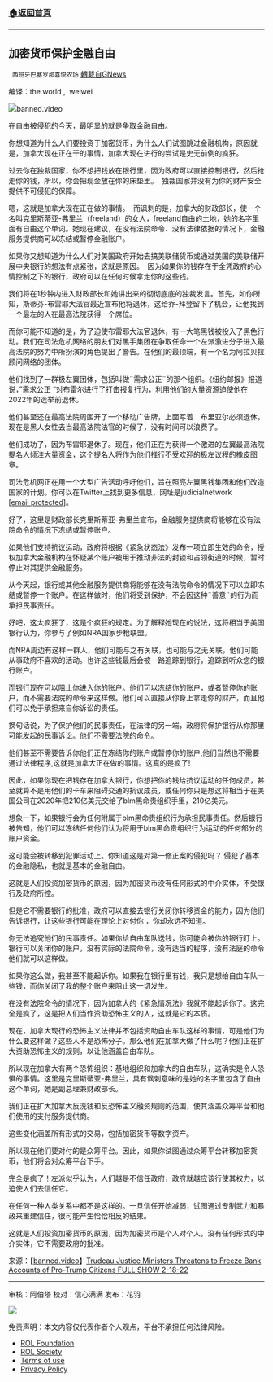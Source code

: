 ###  [:house:返回首頁](https://github.com/ourhimalayas/txt)
---


## 加密货币保护金融自由
` 西班牙巴塞罗那喜悦农场` [轉載自GNews](https://gnews.org/zh-hans/2177266/)

编译：the world ,  weiwei

![](https://assets.gnews.org/wp-content/uploads/2022/03/image-1832-edited.png)banned.video

在自由被侵犯的今天，最明显的就是争取金融自由。

你想知道为什么人们要投资于加密货币，为什么人们试图跳过金融机构，原因就是，加拿大现在正在干的事情，加拿大现在进行的尝试是史无前例的疯狂。

过去你在独裁国家，你不想把钱放在银行里，因为政府可以直接控制银行，然后抢走你的钱，所以，你会把现金放在你的床垫里。  独裁国家并没有为你的财产安全提供不可侵犯的保障。

嗯，这就是加拿大现在正在做的事情。  而讽刺的是，加拿大的财政部长，使一个名叫克里斯蒂亚-弗里兰（freeland）的女人，freeland自由的土地，她的名字里面有自由这个单词。她现在建议，在没有法院命令、没有法律依据的情况下，金融服务提供商可以冻结或暂停金融账户。

如果你又想知道为什么人们对美国政府开始去搞美联储货币或通过美国的美联储开展中央银行的想法有点紧张，这就是原因。  因为如果你的钱存在于全凭政府的心情控制之下的银行，政府可以在任何时候拿走你的这些钱。

我们将在1秒钟内进入财政部长和她讲出来的彻彻底底的独裁发言。首先，如你所知，斯蒂芬-布雷耶大法官最近宣布他将退休，这给乔-拜登留下了机会，让他找到一个最左的人在最高法院获得一个席位。

而你可能不知道的是，为了迫使布雷耶大法官退休，有一大笔黑钱被投入了黑色行动。我们在司法危机网络的朋友们对黑手集团在争取任命一个左派激进分子进入最高法院的努力中所扮演的角色提出了警告。在他们的最顶端，有一个名为阿拉贝拉顾问网络的团体。

他们找到了一群极左翼团体，包括叫做¨需求公正¨的那个组织。《纽约邮报》报道说，”需求公正 “对布雷尔进行了打击报复行为，利用他们的大量资源迫使他在2022年的选举前退休。

他们甚至还在最高法院周围开了一个移动广告牌，上面写着：布里亚尔必须退休。现在是黑人女性去当最高法院法官的时候了，没有时间可以浪费了。

他们成功了，因为布雷耶退休了。现在，他们正在为获得一个激进的左翼最高法院提名人倾注大量资金，这个提名人将作为他们推行不受欢迎的极左议程的橡皮图章。

司法危机网正在用一个大型广告活动呼吁他们，旨在照亮左翼黑钱集团和他们改造国家的计划。你可以在Twitter上找到更多信息，网址是judicialnetwork [\[email protected\]](/cdn-cgi/l/email-protection)。

好了，这里是财政部长克里斯蒂亚-弗里兰宣布，金融服务提供商将能够在没有法院命令的情况下冻结或暂停账户。

如果他们支持抗议运动，政府将根据《紧急状态法》发布一项立即生效的命令，授权加拿大金融机构在怀疑某个账户被用于推动非法的封锁和占领街道的时候，暂时停止对其提供金融服务。

从今天起，银行或其他金融服务提供商将能够在没有法院命令的情况下可以立即冻结或暂停一个账户。在这样做时，他们将受到保护，不会因这种¨善意¨的行为而承担民事责任。

好吧，这太疯狂了，这是个疯狂的规定。为了解释她现在的说法，这将相当于美国银行认为，你参与了例如NRA国家步枪联盟。

而NRA周边有这样一群人，他们可能与之有关联，也可能与之无关联，他们可能从事政府不喜欢的活动。也许这些钱最后会被一路追踪到银行，追踪到听众您的银行账户。

而银行现在可以阻止你进入你的账户。他们可以冻结你的账户，或者暂停你的账户，而不需要法院的命令来这样做。他们可以直接从你身上拿走你的财产，而且他们可以免于承担来自你诉讼的责任。

换句话说，为了保护他们的民事责任，在法律的另一端，政府将保护银行从你那里可能发起的民事诉讼。他们不需要法院的命令。

他们甚至不需要告诉你他们正在冻结你的账户或暂停你的账户,他们当然也不需要通过法律程序,这就是加拿大正在做的事情。这真的是疯了!

因此，如果你现在把钱存在加拿大银行，你想把你的钱给抗议运动的任何成员，甚至就算不是用他们的卡车来阻碍交通的抗议成员，或任何你只是想这将相当于在美国公司在2020年把210亿美元交给了blm黑命贵组织手里，210亿美元。

想象一下，如果银行会为任何附属于blm黑命贵组织行为承担民事责任。然后银行被告知，他们可以冻结任何他们认为将用于blm黑命贵组织行为运动的任何部分的账户资金。

这可能会被转移到犯罪活动上。你知道这是对第一修正案的侵犯吗？ 侵犯了基本的金融隐私，也就是基本的金融自由。

这就是人们投资加密货币的原因，因为加密货币没有任何形式的中介实体，不受银行及政府所控。

但是它不需要银行的批准，政府可以直接去银行关闭你转移资金的能力，因为他们告诉银行，让这些银行可能在理论上对付你 ，你却永远不知道。

你无法追究他们的民事责任。如果你给自由车队送钱，你可能会被你的银行盯上。银行可以关闭你的账户，没有实际的法院命令，没有适当的程序，没有法庭的命令他们就可以这样做。

如果你这么做，我甚至不能起诉你。如果我在银行里有钱，我只是想给自由车队一些钱，而你关闭了我的整个账户来阻止这一切发生。

在没有法院命令的情况下，因为加拿大的《紧急情况法》我就不能起诉你了。这完全是疯了，这是把人们当作资助恐怖主义的人，这就是它的本质。

现在，加拿大现行的恐怖主义法律并不包括资助自由车队这样的事情，可是他们为什么要这样做？这些人不是恐怖分子。那么他们在加拿大做了什么呢？他们正在扩大资助恐怖主义的规则，以让他涵盖自由车队。

所以现在加拿大有两个恐怖组织：基地组织和加拿大的自由车队，这确实是令人恐惧的事情。这里是克里斯蒂亚-弗里兰，具有讽刺意味的是她的名字里包含了自由这个单词，她是副总理兼财政部长。

我们正在扩大加拿大反洗钱和反恐怖主义融资规则的范围，使其涵盖众筹平台和他们使用的支付服务提供商。

这些变化涵盖所有形式的交易，包括加密货币等数字资产。

所以现在他们要对付的是众筹平台。因此，如果你试图通过众筹平台转移加密货币，他们将会对众筹平台下手。

完全是疯了！左派似乎认为，人们越是不信任政府，政府就越应该行使其权力，以迫使人们去信任它。

在任何一种人类关系中都不是这样的。一旦信任开始减弱，试图通过专制武力和暴政来重建信任，很可能产生恰恰相反的结果。

这就是人们投资加密货币的原因，因为加密货币是个人对个人，没有任何形式的中介实体，它不需要政府的批准。

来源：【[banned.video](https://banned.video/watch?id=620fe703c24b640fcea87542)】[Trudeau Justice Ministers Threatens to Freeze Bank Accounts of Pro-Trump Citizens FULL SHOW 2-18-22](https://banned.video/watch?id=620fe703c24b640fcea87542)

* * *

审核：阿伯塔
校对：信心满满
发布：花羽

![](https://assets.gnews.org/wp-content/uploads/2022/03/西喜-10.jpeg)

 

免责声明：本文内容仅代表作者个人观点，平台不承担任何法律风险。

- [ROL Foundation](https://rolfoundation.org/)
- [ROL Society](https://rolsociety.org/)
- [Terms of use](https://gnews.org/terms-of-use-3/)
- [Privacy Policy](https://gnews.org/privacy-policy/)
